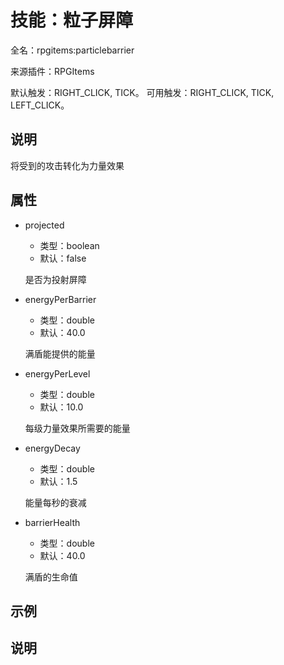 # 技能：粒子屏障

<!-- 本文件是通过游戏内 `/rpgitem gen-wiki` 命令生成的。 -->
<!-- 请只在对应的 "beginCustomXXXX" 与 "endCustomXXXX" 间编辑。  -->
<!-- 如果您想修改技能或其属性的描述， -->
<!-- 请修改 "resources/lang/zh_CN.yml" 中对应的项。 -->

全名：rpgitems:particlebarrier

来源插件：RPGItems

默认触发：RIGHT_CLICK, TICK。 可用触发：RIGHT_CLICK, TICK, LEFT_CLICK。

<!-- beginCustomHeader -->
<!-- endCustomHeader -->

## 说明

将受到的攻击转化为力量效果
<!-- beginCustomDescription -->
<!-- endCustomDescription -->

## 属性

* projected

  * 类型：boolean
  * 默认：false

  是否为投射屏障

* energyPerBarrier

  * 类型：double
  * 默认：40.0

  满盾能提供的能量

* energyPerLevel

  * 类型：double
  * 默认：10.0

  每级力量效果所需要的能量

* energyDecay

  * 类型：double
  * 默认：1.5

  能量每秒的衰减

* barrierHealth

  * 类型：double
  * 默认：40.0

  满盾的生命值


<!-- beginCustomProperties -->
<!-- endCustomProperties -->

## 示例

<!-- beginCustomExample -->
<!-- endCustomExample -->

## 说明

<!-- beginCustomNote -->
<!-- endCustomNote -->